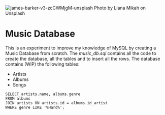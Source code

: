 ![james-barker-v3-zcCWMjgM-unsplash](https://images.unsplash.com/photo-1511389290465-d11bafd4c1df?ixid=MnwxMjA3fDB8MHxwaG90by1wYWdlfHx8fGVufDB8fHx8&ixlib=rb-1.2.1&auto=format&fit=crop&w=1470&q=80)
Photo by Liana Mikah on Unsplash

# Music Database

This is an experiment to improve my knowledge of MySQL by creating a Music Database from scratch.
The *music_db.sql* contains all the code to create the database, all the tables and to insert all the rows.
The database contains (WIP) the following tables:
- Artists
- Albums
- Songs

```
SELECT artists.name, albums.genre
FROM albums
JOIN artists ON artists.id = albums.id_artist
WHERE genre LIKE '%Hard%';
```
